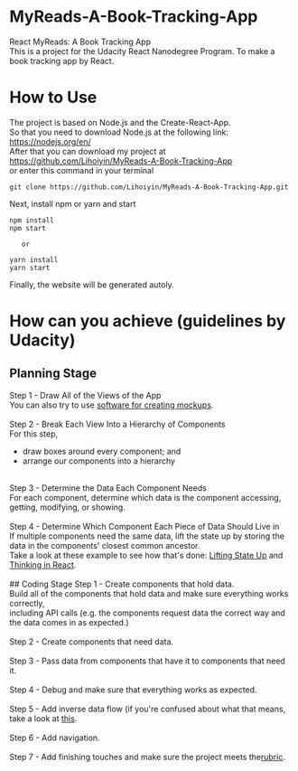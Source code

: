 # MyReads-A-Book-Tracking-App
React MyReads: A Book Tracking App<br>
This is a project for the Udacity React Nanodegree Program. To make a book tracking app by React.

# How to Use
The project is based on Node.js and the Create-React-App.<br>
So that you need to download Node.js at the following link: https://nodejs.org/en/ <br>
After that you can download my project at https://github.com/Lihoiyin/MyReads-A-Book-Tracking-App <br>
or enter this command in your terminal <br>
```
git clone https://github.com/Lihoiyin/MyReads-A-Book-Tracking-App.git
```
Next, install npm or yarn and start <br>
```
npm install
npm start

   or
   
yarn install
yarn start
```
Finally, the website will be generated autoly.

# How can you achieve (guidelines by Udacity)
## Planning Stage
Step 1 - Draw All of the Views of the App<br>
You can also try to use <a href="https://codingsans.com/blog/mockup-tools">software for creating mockups</a>.  <br>
<br>
Step 2 - Break Each View Into a Hierarchy of Components<br>
For this step,<br>
- draw boxes around every component; and<br>
- arrange our components into a hierarchy<br>
<br>
Step 3 - Determine the Data Each Component Needs<br>
For each component, determine which data is the component accessing, getting, modifying, or showing.<br>
<br>
Step 4 - Determine Which Component Each Piece of Data Should Live in<br>
If multiple components need the same data, lift the state up by storing the data in the components' closest common ancestor. <br>
Take a look at these example to see how that's done: <a href="https://reactjs.org/docs/lifting-state-up.html">Lifting State Up</a> and <a href="https://reactjs.org/docs/thinking-in-react.html">Thinking in React</a>.<br>
<br>
## Coding Stage
Step 1 - Create components that hold data.<br>
Build all of the components that hold data and make sure everything works correctly, <br>
including API calls (e.g. the components request data the correct way and the data comes in as expected.)<br>
<br>
Step 2 - Create components that need data.<br>
<br>
Step 3 - Pass data from components that have it to components that need it.<br>
<br>
Step 4 - Debug and make sure that everything works as expected.<br>
<br>
Step 5 - Add inverse data flow (if you're confused about what that means, take a look at <a href="https://reactjs.org/docs/thinking-in-react.html">this</a>.<br>
<br>
Step 6 - Add navigation.<br>
<br>
Step 7 - Add finishing touches and make sure the project meets the<a href="https://review.udacity.com/#!/rubrics/918/view">rubric</a>.







